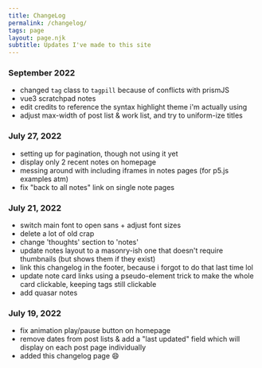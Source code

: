```yaml
---
title: ChangeLog
permalink: /changelog/
tags: page
layout: page.njk
subtitle: Updates I've made to this site
---
```

### September 2022
* changed `tag` class to `tagpill` because of conflicts with prismJS 
* vue3 scratchpad notes 
* edit credits to reference the syntax highlight theme i'm actually using
* adjust max-width of post list & work list, and try to uniform-ize titles 

### July 27, 2022 
* setting up for pagination, though not using it yet 
* display only 2 recent notes on homepage 
* messing around with including iframes in notes pages (for p5.js examples atm)
* fix "back to all notes" link on single note pages 

### July 21, 2022
* switch main font to open sans + adjust font sizes
* delete a lot of old crap
* change 'thoughts' section to 'notes'
* update notes layout to a masonry-ish one that doesn't require thumbnails (but shows them if they exist)
* link this changelog in the footer, because i forgot to do that last time lol 
* update note card links using a pseudo-element trick to make the whole card clickable, keeping tags still clickable
* add quasar notes 


### July 19, 2022

* fix animation play/pause button on homepage
* remove dates from post lists & add a "last updated" field which will display on each post page individually
* added this changelog page 😄
